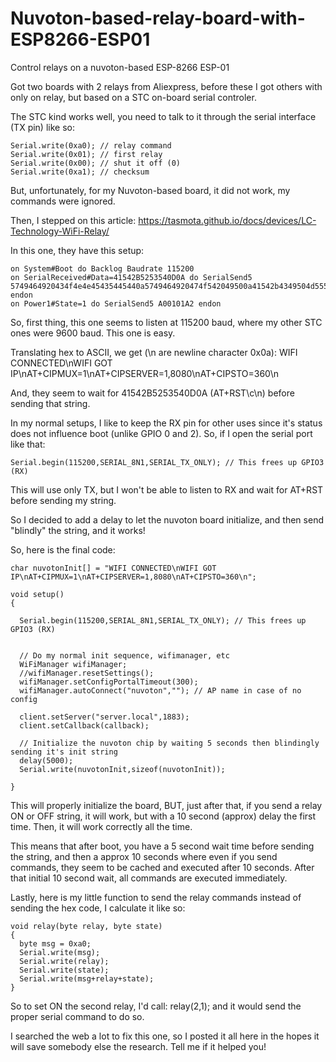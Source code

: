 # Nuvoton-based-relay-board-with-ESP8266-ESP01
Control relays on a nuvoton-based ESP-8266 ESP-01

Got two boards with 2 relays from Aliexpress, before these I got others with only on relay, but based on a STC on-board serial controler.

The STC kind works well, you need to talk to it through the serial interface (TX pin) like so:

```
Serial.write(0xa0); // relay command
Serial.write(0x01); // first relay
Serial.write(0x00); // shut it off (0)
Serial.write(0xa1); // checksum
```

But, unfortunately, for my Nuvoton-based board, it did not work, my commands were ignored.

Then, I stepped on this article: https://tasmota.github.io/docs/devices/LC-Technology-WiFi-Relay/

In this one, they have this setup:
```
on System#Boot do Backlog Baudrate 115200
on SerialReceived#Data=41542B5253540D0A do SerialSend5 5749464920434f4e4e45435445440a5749464920474f542049500a41542b4349504d55583d310a41542b4349505345525645523d312c383038300a41542b43495053544f3d333630 endon
on Power1#State=1 do SerialSend5 A00101A2 endon
```
So, first thing, this one seems to listen at 115200 baud, where my other STC ones were 9600 baud. This one is easy.

Translating hex to ASCII, we get (\n are newline character 0x0a):
    WIFI CONNECTED\nWIFI GOT IP\nAT+CIPMUX=1\nAT+CIPSERVER=1,8080\nAT+CIPSTO=360\n

And, they seem to wait for 41542B5253540D0A (AT+RST\c\n) before sending that string.

In my normal setups, I like to keep the RX pin for other uses since it's status does not influence boot (unlike GPIO 0 and 2). So, if I open the serial port like that:

    Serial.begin(115200,SERIAL_8N1,SERIAL_TX_ONLY); // This frees up GPIO3 (RX)
This will use only TX, but I won't be able to listen to RX and wait for AT+RST before sending my string.

So I decided to add a delay to let the nuvoton board initialize, and then send "blindly" the string, and it works!

So, here is the final code:

```
char nuvotonInit[] = "WIFI CONNECTED\nWIFI GOT IP\nAT+CIPMUX=1\nAT+CIPSERVER=1,8080\nAT+CIPSTO=360\n";

void setup()
{
  
  Serial.begin(115200,SERIAL_8N1,SERIAL_TX_ONLY); // This frees up GPIO3 (RX)

  
  // Do my normal init sequence, wifimanager, etc
  WiFiManager wifiManager;
  //wifiManager.resetSettings();
  wifiManager.setConfigPortalTimeout(300);
  wifiManager.autoConnect("nuvoton",""); // AP name in case of no config
  
  client.setServer("server.local",1883);
  client.setCallback(callback);

  // Initialize the nuvoton chip by waiting 5 seconds then blindingly sending it's init string
  delay(5000);
  Serial.write(nuvotonInit,sizeof(nuvotonInit));
  
}
```
This will properly initialize the board, BUT, just after that, if you send a relay ON or OFF string, it will work, but with a 10 second (approx) delay the first time. Then, it will work correctly all the time.

This means that after boot, you have a 5 second wait time before sending the string, and then a approx 10 seconds where even if you send commands, they seem to be cached and executed after 10 seconds. After that initial 10 second wait, all commands are executed immediately.

Lastly, here is my little function to send the relay commands instead of sending the hex code, I calculate it like so:

```
void relay(byte relay, byte state)
{
  byte msg = 0xa0;
  Serial.write(msg);
  Serial.write(relay);
  Serial.write(state);
  Serial.write(msg+relay+state);
}
```

So to set ON the second relay, I'd call: relay(2,1); and it would send the proper serial command to do so.

I searched the web a lot to fix this one, so I posted it all here in the hopes it will save somebody else the research. Tell me if it helped you!
